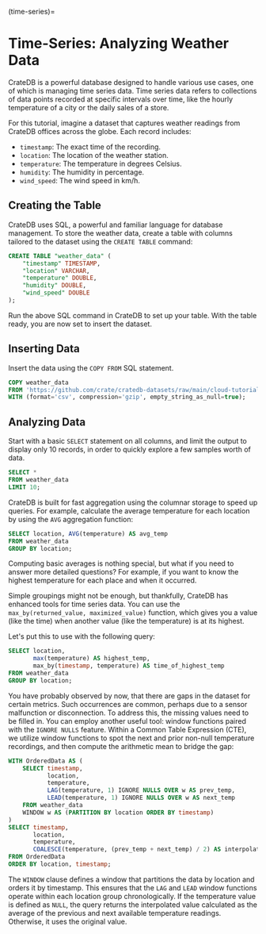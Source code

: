 (time-series)=

# Time-Series: Analyzing Weather Data

CrateDB is a powerful database designed to handle various use cases, one of
which is managing time series data. Time series data refers to collections of
data points recorded at specific intervals over time, like the hourly
temperature of a city or the daily sales of a store.

For this tutorial, imagine a dataset that captures weather
readings from CrateDB offices across the globe. Each record includes:

- `timestamp`: The exact time of the recording.
- `location`: The location of the weather station.
- `temperature`: The temperature in degrees Celsius.
- `humidity`: The humidity in percentage.
- `wind_speed`: The wind speed in km/h.

## Creating the Table

CrateDB uses SQL, a powerful and familiar language for database management. To
store the weather data, create a table with columns tailored to the
dataset using the `CREATE TABLE` command:

```sql
CREATE TABLE "weather_data" (
    "timestamp" TIMESTAMP,
    "location" VARCHAR,
    "temperature" DOUBLE,
    "humidity" DOUBLE,
    "wind_speed" DOUBLE
);
```

Run the above SQL command in CrateDB to set up your table. With the table ready,
you are now set to insert the dataset.


## Inserting Data

Insert the data using the `COPY FROM` SQL statement.
```sql
COPY weather_data
FROM 'https://github.com/crate/cratedb-datasets/raw/main/cloud-tutorials/data_weather.csv.gz'
WITH (format='csv', compression='gzip', empty_string_as_null=true);
```


## Analyzing Data

Start with a basic `SELECT` statement on all columns, and limit the output to
display only 10 records, in order to quickly explore a few samples worth of data.
```sql
SELECT *
FROM weather_data
LIMIT 10;
```

CrateDB is built for fast aggregation using the columnar storage to speed up
queries. For example, calculate the average temperature for each location by using the
`AVG` aggregation function:

```sql
SELECT location, AVG(temperature) AS avg_temp
FROM weather_data
GROUP BY location;
```

Computing basic averages is nothing special, but what if you need to answer more detailed
questions? For example, if you want to know the highest temperature for each
place and when it occurred.

Simple groupings might not be enough, but
thankfully, CrateDB has enhanced tools for time series data. You can use the
`max_by(returned_value, maximized_value)` function, which gives you a value (like
the time) when another value (like the temperature) is at its highest.

Let's put this to use with the following query:
```sql
SELECT location,
       max(temperature) AS highest_temp,
       max_by(timestamp, temperature) AS time_of_highest_temp
FROM weather_data
GROUP BY location;
```

You have probably observed by now, that there are gaps in the dataset for certain
metrics. Such occurrences are common, perhaps due to a sensor malfunction or
disconnection. To address this, the missing values need to be filled in. You can
employ another useful tool: window functions paired with the `IGNORE NULLS`
feature. Within a Common Table Expression (CTE), we utilize window functions to
spot the next and prior non-null temperature recordings, and then compute the 
arithmetic mean to bridge the gap:

```sql
WITH OrderedData AS (
    SELECT timestamp,
           location,
           temperature,
           LAG(temperature, 1) IGNORE NULLS OVER w AS prev_temp,
           LEAD(temperature, 1) IGNORE NULLS OVER w AS next_temp
    FROM weather_data
    WINDOW w AS (PARTITION BY location ORDER BY timestamp)
)
SELECT timestamp,
       location,
       temperature,
       COALESCE(temperature, (prev_temp + next_temp) / 2) AS interpolated_temperature
FROM OrderedData
ORDER BY location, timestamp;
```
The `WINDOW` clause defines a window that partitions the data by location and orders it by timestamp. This ensures that the `LAG` and `LEAD` window functions operate within each location group chronologically. If the temperature value is defined as `NULL`, the query returns the interpolated value calculated as the average of the previous and next available temperature readings. Otherwise, it uses the original value.
